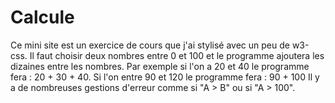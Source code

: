 # Calcule
Ce mini site est un exercice de cours que j'ai stylisé avec un peu de w3-css.
Il faut choisir deux nombres entre 0 et 100 et le programme ajoutera les dizaines entre les nombres.
Par exemple si l'on a 20 et 40 le programme fera :
20 + 30 + 40.
Si l'on entre 90 et 120 le programme fera :
90 + 100
Il y a de nombreuses gestions d'erreur comme si "A > B" ou si "A > 100".
